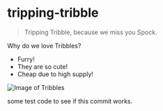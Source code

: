 # tripping-tribble

> Tripping Tribble, because we miss you Spock.

Why do we love Tribbles?

* Furry!
* They are so cute!
* Cheap due to high supply!

![Image of Tribbles](https://raw.githubusercontent.com/the-code-wookie/tripping-tribble/master/images/tribbles.jpg)

some test code to see if this commit works.

